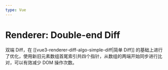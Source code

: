 ```yaml
---
type: Vue
---
```


# Renderer: Double-end Diff

双端 Diff，在 [[vue3-renderer-diff-algo-simple-diff|简单 Diff]] 的基础上进行了优化，使用新旧元素数组首尾索引共四个指针，从数组的两端开始同步进行比对，可以有效减少 DOM 操作次数。
